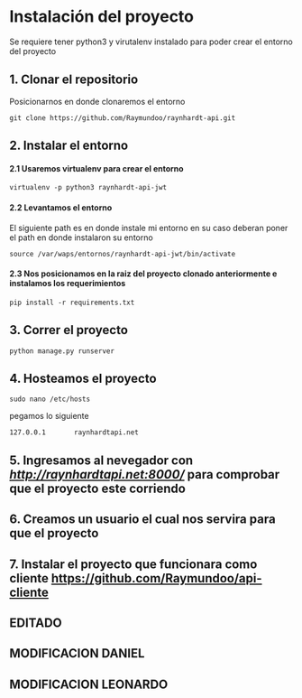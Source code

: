 # Instalación del proyecto

Se requiere tener python3 y virutalenv instalado para poder crear el entorno del proyecto

## 1. Clonar el repositorio

Posicionarnos en donde clonaremos el entorno

```
git clone https://github.com/Raymundoo/raynhardt-api.git
```

## 2. Instalar el entorno

#### 2.1 Usaremos virtualenv para crear el entorno

```
virtualenv -p python3 raynhardt-api-jwt
```

#### 2.2 Levantamos el entorno

El siguiente path es en donde instale mi entorno en su caso deberan poner el path en donde instalaron su entorno

```
source /var/waps/entornos/raynhardt-api-jwt/bin/activate
```

#### 2.3 Nos posicionamos en la raiz del proyecto clonado anteriormente e instalamos los requerimientos

```
pip install -r requirements.txt
```

## 3. Correr el proyecto

```
python manage.py runserver
```

## 4. Hosteamos el proyecto

```
sudo nano /etc/hosts
```

pegamos lo siguiente

```
127.0.0.1       raynhardtapi.net
```

## 5. Ingresamos al nevegador con ***http://raynhardtapi.net:8000/*** para comprobar que el proyecto este corriendo

## 6. Creamos un usuario el cual nos servira para que el proyecto

## 7. Instalar el proyecto que funcionara como cliente https://github.com/Raymundoo/api-cliente

## EDITADO

## MODIFICACION DANIEL

## MODIFICACION LEONARDO
